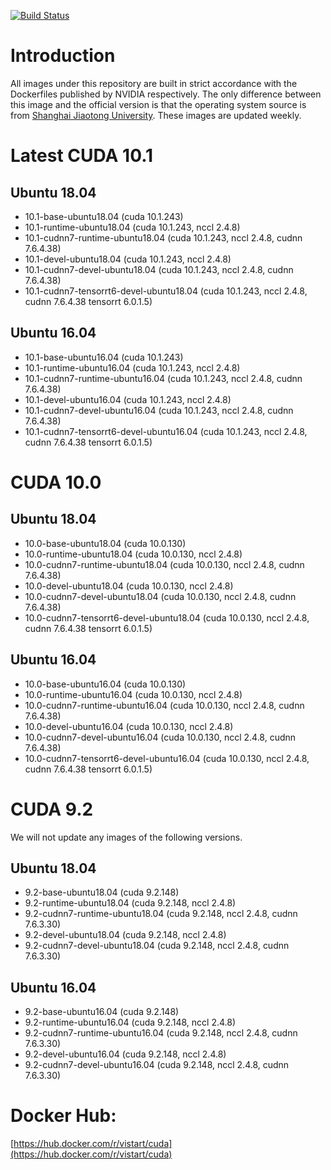 [![Build Status](https://travis-ci.org/vistart/Dockerfiles.svg?branch=cuda)](https://travis-ci.org/vistart/Dockerfiles)

# Introduction
All images under this repository are built in strict accordance with the Dockerfiles published by NVIDIA respectively. The only difference between this image and the official version is that the operating system source is from [Shanghai Jiaotong University](https://ftp.sjtu.edu.cn). These images are updated weekly.

# Latest CUDA 10.1
## Ubuntu 18.04
- 10.1-base-ubuntu18.04 (cuda 10.1.243)
- 10.1-runtime-ubuntu18.04 (cuda 10.1.243, nccl 2.4.8)
- 10.1-cudnn7-runtime-ubuntu18.04 (cuda 10.1.243, nccl 2.4.8, cudnn 7.6.4.38)
- 10.1-devel-ubuntu18.04 (cuda 10.1.243, nccl 2.4.8)
- 10.1-cudnn7-devel-ubuntu18.04 (cuda 10.1.243, nccl 2.4.8, cudnn 7.6.4.38)
- 10.1-cudnn7-tensorrt6-devel-ubuntu18.04 (cuda 10.1.243, nccl 2.4.8, cudnn 7.6.4.38 tensorrt 6.0.1.5)

## Ubuntu 16.04
- 10.1-base-ubuntu16.04 (cuda 10.1.243)
- 10.1-runtime-ubuntu16.04 (cuda 10.1.243, nccl 2.4.8)
- 10.1-cudnn7-runtime-ubuntu16.04 (cuda 10.1.243, nccl 2.4.8, cudnn 7.6.4.38)
- 10.1-devel-ubuntu16.04 (cuda 10.1.243, nccl 2.4.8)
- 10.1-cudnn7-devel-ubuntu16.04 (cuda 10.1.243, nccl 2.4.8, cudnn 7.6.4.38)
- 10.1-cudnn7-tensorrt6-devel-ubuntu16.04 (cuda 10.1.243, nccl 2.4.8, cudnn 7.6.4.38 tensorrt 6.0.1.5)

# CUDA 10.0
## Ubuntu 18.04
- 10.0-base-ubuntu18.04 (cuda 10.0.130)
- 10.0-runtime-ubuntu18.04 (cuda 10.0.130, nccl 2.4.8)
- 10.0-cudnn7-runtime-ubuntu18.04 (cuda 10.0.130, nccl 2.4.8, cudnn 7.6.4.38)
- 10.0-devel-ubuntu18.04 (cuda 10.0.130, nccl 2.4.8)
- 10.0-cudnn7-devel-ubuntu18.04 (cuda 10.0.130, nccl 2.4.8, cudnn 7.6.4.38)
- 10.0-cudnn7-tensorrt6-devel-ubuntu18.04 (cuda 10.0.130, nccl 2.4.8, cudnn 7.6.4.38 tensorrt 6.0.1.5)

## Ubuntu 16.04
- 10.0-base-ubuntu16.04 (cuda 10.0.130)
- 10.0-runtime-ubuntu16.04 (cuda 10.0.130, nccl 2.4.8)
- 10.0-cudnn7-runtime-ubuntu16.04 (cuda 10.0.130, nccl 2.4.8, cudnn 7.6.4.38)
- 10.0-devel-ubuntu16.04 (cuda 10.0.130, nccl 2.4.8)
- 10.0-cudnn7-devel-ubuntu16.04 (cuda 10.0.130, nccl 2.4.8, cudnn 7.6.4.38)
- 10.0-cudnn7-tensorrt6-devel-ubuntu16.04 (cuda 10.0.130, nccl 2.4.8, cudnn 7.6.4.38 tensorrt 6.0.1.5)

# CUDA 9.2

We will not update any images of the following versions.

## Ubuntu 18.04
- 9.2-base-ubuntu18.04 (cuda 9.2.148)
- 9.2-runtime-ubuntu18.04 (cuda 9.2.148, nccl 2.4.8)
- 9.2-cudnn7-runtime-ubuntu18.04 (cuda 9.2.148, nccl 2.4.8, cudnn 7.6.3.30)
- 9.2-devel-ubuntu18.04 (cuda 9.2.148, nccl 2.4.8)
- 9.2-cudnn7-devel-ubuntu18.04 (cuda 9.2.148, nccl 2.4.8, cudnn 7.6.3.30)

## Ubuntu 16.04
- 9.2-base-ubuntu16.04 (cuda 9.2.148)
- 9.2-runtime-ubuntu16.04 (cuda 9.2.148, nccl 2.4.8)
- 9.2-cudnn7-runtime-ubuntu16.04 (cuda 9.2.148, nccl 2.4.8, cudnn 7.6.3.30)
- 9.2-devel-ubuntu16.04 (cuda 9.2.148, nccl 2.4.8)
- 9.2-cudnn7-devel-ubuntu16.04 (cuda 9.2.148, nccl 2.4.8, cudnn 7.6.3.30)

# Docker Hub:
[https://hub.docker.com/r/vistart/cuda](https://hub.docker.com/r/vistart/cuda)